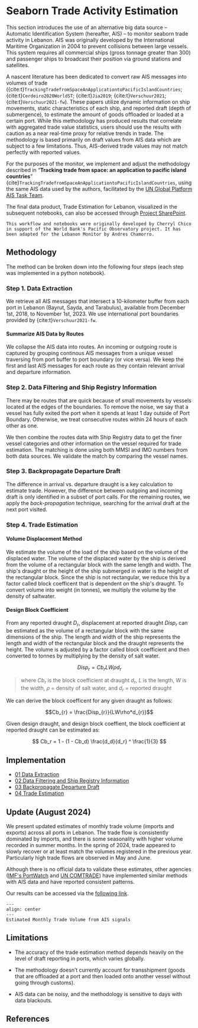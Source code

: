 # Seaborn Trade Activity Estimation

This section introduces the use of an alternative big data source – Automatic Identification System (hereafter, AIS) – to monitor seaborn trade activity in Lebanon. AIS was originally developed by the International Maritime Organization in 2004 to prevent collisions between large vessels. This system requires all commercial ships (gross tonnage greater than 300) and passenger ships to broadcast their position via ground stations and satellites.

A nascent literature has been dedicated to convert raw AIS messages into volumes of trade ({cite:t}`TrackingTradefromSpaceAnApplicationtoPacificIslandCountries`; {cite:t}`Cerdeiro2020WorldST`; {cite:t}`Jia2019`; {cite:t}`Verschuur2021`; {cite:t}`Verschuur2021-fw`). These papers utilize dynamic information on ship movements, static characteristics of each ship, and reported draft (depth of submergence), to estimate the amount of goods offloaded or loaded at a certain port. While this methodology has produced results that correlate with aggregated trade value statistics, users should use the results with caution as a near real-time proxy for relative trends in trade. The methodology is based primarily on draft values from AIS data which are subject to a few limitations. Thus, AIS-derived trade values may not match perfectly with reported values.

For the purposes of the monitor, we implement and adjust the methodology described in “**Tracking trade from space: an application to pacific island countries**” {cite}`TrackingTradefromSpaceAnApplicationtoPacificIslandCountries`, using the same AIS data used by the authors, facilitated by the [UN Global Platform AIS Task Team](https://unstats.un.org/wiki/display/AIS/AIS+Handbook+Outline).

The final data product, Trade Estimation for Lebanon, visualized in the subsequent notebooks, can also be accessed through [Project SharePoint](https://worldbankgroup.sharepoint.com/:x:/r/teams/DevelopmentDataPartnershipCommunity-WBGroup/Shared%20Documents/Projects/Data%20Lab/Lebanon%20Economic%20Analytics/Data/maritime-trade/Trade_Estimation_Lebanon_08.29.24.xlsx?d=wdb774aa88a9f4eaa82e3a3017534b083&csf=1&web=1&e=j0872H).

```{note}
This workflow and notebooks were originally developed by Cherryl Chico in support of the World Bank's Pacific Observatory project. It has been adapted for the Lebanon Monitor by Andres Chamorro.
```

## Methodology

The method can be broken down into the following four steps (each step was implemented in a python notebook).

### Step 1. Data Extraction

We retrieve all AIS messages that intersect a 10-kilometer buffer from each port in Lebanon (Bayrut, Sayda, and Tarabulus), available from December 1st, 2018, to November 1st, 2023. We use international port boundaries provided by {cite:t}`Verschuur2021-fw`.

#### Summarize AIS Data by Routes

We collapse the AIS data into routes. An incoming or outgoing route is captured by grouping continous AIS messages from a unique vessel traversing from port buffer to port boundary (or vice versa). We keep the first and last AIS messages for each route as they contain relevant arrival and departure information.

### Step 2. Data Filtering and Ship Registry Information

There may be routes that are quick because of small movements by vessels located at the edges of the boundaries. To remove the noise, we say that a vessel has fully exited the port when it spends at least 1 day outside of Port Boundary. Otherwise, we treat consecutive routes within 24 hours of each other as one.

We then combine the routes data with Ship Registry data to get the finer vessel categories and other information on the vessel required for trade estimation. The matching is done using both MMSI and IMO numbers from both data sources. We validate the match by comparing the vessel names.

### Step 3. Backpropagate Departure Draft

The difference in arrival vs. departure draught is a key calculation to estimate trade. However, the difference between outgoing and incoming draft is only identified in a subset of port calls. For the remaining routes, we apply the *back-propagation* technique, searching for the arrival draft at the next port visited.

### Step 4. Trade Estimation

#### Volume Displacement Method

We estimate the volume of the load of the ship based on the volume of the displaced water. The volume of the displaced water by the ship is derived from the volume of a rectangular block with the same length and width. The ship's draught or the height of the ship submerged in water is the height of the rectangular block. Since the ship is not rectangular, we reduce this by a factor called block coefficent that is dependent on the ship's draught. To convert volume into weight (in tonnes), we multiply the volume by the density of saltwater.

#### Design Block Coefficient

From any reported draught $D_r$​, displacement at reported draught $Disp_r$ can be estimated as the volume of a rectangular block with the same dimensions of the ship. The length and width of the ship represents the length and width of the rectangular block and the draught represents the height. The volume is adjusted by a factor called block coefficient and then converted to tonnes by multiplying by the density of salt water.

$$Disp_r = Cb_rLW\rho d_r$$


> where $Cb_{r}$ is the block coefficient at draught $d_{r}$, $L$ is the length, $W$ is the width, $\rho$ = density of salt water, and $d_r$ = reported draught

We can derive the block coefficent for any given draught as follows:

$$Cb_{r} = \frac{Disp_{r}}{LW\rho*d_{r}}$$

Given design draught, and design block coeffient, the block coefficient at reported draught can be estimated as:

$$ Cb_r = 1 - (1 - Cb_d) \frac{d_d}{d_r} ^ \frac{1}{3} $$

## Implementation

- [01 Data Extraction](./01-lebanon.ipynb)
- [02 Data Filtering and Ship Registry Information](./02-lebanon.ipynb)
- [03 Backpropagate Departure Draft](./03-lebanon.ipynb)
- [04 Trade Estimation](./04-lebanon.ipynb)

## Update (August 2024)

We present updated estimates of monthly trade volume (imports and exports) across all ports in Lebanon. The trade flow is consistently dominated by imports, and there is some seasonality with higher volume recorded in summer months. In the spring of 2024, trade appeared to slowly recover or at least match the volumes registered in the previous year. Particularly high trade flows are observed in May and June.

Although there is no official data to validate these estimates, other agencies ([IMF's PortWatch](https://portwatch.imf.org/) and [UN COMTRADE](https://comtrade.un.org/)) have implemented similar methods with AIS data and have reported consistent patterns.

Our results can be accessed via the [following link](https://worldbankgroup.sharepoint.com/:x:/r/teams/DevelopmentDataPartnershipCommunity-WBGroup/Shared%20Documents/Projects/Data%20Lab/Lebanon%20Economic%20Analytics/Data/maritime-trade/Trade_Estimation_Lebanon_08.29.24.xlsx?d=wdb774aa88a9f4eaa82e3a3017534b083&csf=1&web=1&e=j0872H).

```{figure} ./ais-trade-update.JPG
---
align: center
---
Estimated Monthly Trade Volume from AIS signals
```

## Limitations

- The accuracy of the trade estimation method depends heavily on the level of draft reporting in ports, which varies globally.

- The methodology doesn’t currently account for transshipment (goods that are offloaded at a port and then loaded onto another vessel without going through customs).

- AIS data can be noisy, and the methodology is sensitive to days with data blackouts.

## References

```{bibliography}
```
